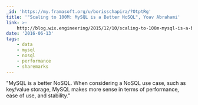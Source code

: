 ```yaml
---
_id: 'https://my.framasoft.org/u/borisschapira/?OtptRg'
title: '"Scaling to 100M: MySQL is a Better NoSQL", Yoav Abrahami'
link: >-
    http://blog.wix.engineering/2015/12/10/scaling-to-100m-mysql-is-a-better-nosql/?utm_content=bufferacd68&utm_medium=social&utm_source=twitter.com&utm_campaign=buffer
date: '2016-06-13'
tags:
    - data
    - mysql
    - nosql
    - performance
    - sharemarks
---
```


<div class="markdown"><p>&quot;MySQL is a better NoSQL. When considering a NoSQL use case, such as key/value storage, MySQL makes more sense in terms of performance, ease of use, and stability.&quot;
</p></div>
